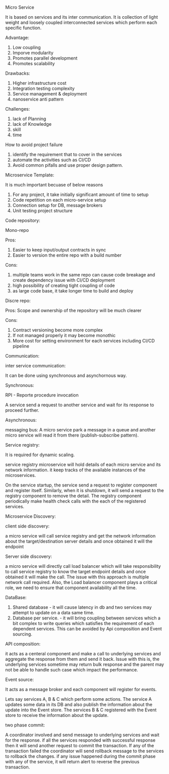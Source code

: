 Micro Service

It is based on services and its inter communication. It is collection of light weight and loosely coupled interconnected services which perform each specific
function.

Advantage:

1. Low coupling
2. Imporve modularity
3. Promotes parallel development
4. Promotes scalability


Drawbacks:

1. Higher infrastructure cost
2. Integration testing complexity
3. Service management & deployment
4. nanoservice anti pattern

Challenges:

1. lack of Planning
2. lack of Knowledge
3. skill
4. time

How to avoid project failure

1. identify the requirement that to cover in the services
2. automate the activities such as CI/CD
3. Avoid common pifalls and use proper design pattern.


Microservice Template:

It is much important becuase of below reasons

1. For any project, it take initially significant amount of time to setup
2. Code repetition on each micro-service setup
3. Connection setup for DB, message brokers
4. Unit testing project structure


Code repository:

Mono-repo

Pros:

1. Easier to keep input/output contracts in sync
2. Easier to version the entire repo with a build number

Cons:
1. multiple teams work in the same repo can cause code breakage and create dependency issue with CI/CD deployment
2. high possibility of creating tight coupling of code
3. as large code base, it take longer time to build and deploy


Discre repo:

Pros:
Scope and ownership of the repository will be much clearer

Cons:
1. Contract versioning become more complex
2. If not managed properly it may become monothic
3. More cost for setting environment for each services including CI/CD pipeline


Communication:

inter service communication:

It can be done using synchronous and asynchornous way.

Synchronous:

RPI - Reporte procedure invocation

A service send a request to another service and wait for its response to proceed further.


Asynchronous:

messaging bus: A micro service park a message in a queue and another micro service will read it from there (publish-subscribe pattern).


Service registry:

It is required for dynamic scaling.

service registry microservice will hold details of each micro service and its network information. it keep tracks of the available instances of the microservices.

On the service startup, the service send a request to register component and register itself. Similarly, when it is shutdown, it will send a request to the registry component to remove the detail. The registry component periodically make health check calls with the each of the registered services.


Microservice Discovery:

client side discovery:

a micro service will call service registry and get the network information about the target/destination server details and once obtained it will the endpoint

Server side discovery:

a micro service will directly call load balancer which will take responsibility to call service registry to know the target endpoint details and once obtained it will make the call. The issue with this approach is multiple network call required. Also, the Load balancer component plays a critical role, we need to ensure that component availability all the time.


DataBase:

1. Shared database  - it will cause latency in db and two services may attempt to update on a data same time.
2. Database per service. - it will bring coupling between services which a bit complex to write queries which satisfies the requirement of each dependent services. This can be avoided by Api composition and Event sourcing.


API composition:

it acts as a centeral component and make a call to underlying services and aggregate the response from them and send it back.
Issue with this is, the underlying services sometime may return bulk response and the parent may not be able to handle such case which impact the performance.


Event source:

It acts as a message broker and each component will register for events.

Lets say services A, B & C which perform some actions. The service A updates some data in its DB and also publish the information about the update into the Event store. The services B & C registered with the Event store to receive the information about the update.

two phase commit:

A coordinator involved and send message to underlying services and wait for the response. if all the services responded with successful response then it will send another request to commit the transaction. If any of the transaction failed the coordinator will send rollback message to the services to rollback the changes. if any issue happened during the commit phase with any of the service, it will return alert to reverse the previous transaction.
